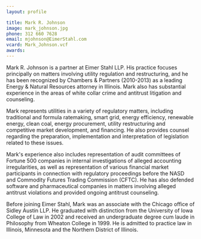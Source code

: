 ```yaml
---
layout: profile

title: Mark R. Johnson
image: mark_johnson.jpg
phone: 312 660 7628
email: mjohnson@EimerStahl.com
vcard: Mark_Johnson.vcf
awards:
---
```

Mark R. Johnson is a partner at Eimer Stahl LLP.  His practice focuses principally on matters involving utility regulation and restructuring, and he has been recognized by Chambers & Partners (2010-2013) as a leading Energy & Natural Resources attorney in Illinois.  Mark also has substantial experience in the areas of white collar crime and antitrust litigation and counseling.

Mark represents utilities in a variety of regulatory matters, including traditional and formula ratemaking, smart grid, energy efficiency, renewable energy, clean coal, energy procurement, utility restructuring and competitive market development, and financing.  He also provides counsel regarding the preparation, implementation and interpretation of legislation related to these issues.

Mark's experience also includes representation of audit committees of Fortune 500 companies in internal investigations of alleged accounting irregularities, as well as representation of various financial market participants in connection with regulatory proceedings before the NASD and Commodity Futures Trading Commission (CFTC).  He has also defended software and pharmaceutical companies in matters involving alleged antitrust violations and provided ongoing antitrust counseling.

Before joining Eimer Stahl, Mark was an associate with the Chicago office of Sidley Austin LLP.  He graduated with distinction from the University of Iowa College of Law in 2002 and received an undergraduate degree cum laude in Philosophy from Wheaton College in 1999.  He is admitted to practice law in Illinois, Minnesota and the Northern District of Illinois.
